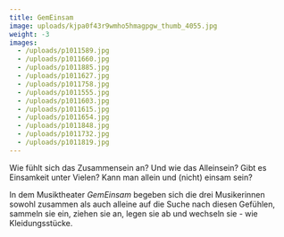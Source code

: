 ```yaml
---
title: GemEinsam
image: uploads/kjpa0f43r9wmho5hmagpgw_thumb_4055.jpg
weight: -3
images:
  - /uploads/p1011589.jpg
  - /uploads/p1011660.jpg
  - /uploads/p1011885.jpg
  - /uploads/p1011627.jpg
  - /uploads/p1011758.jpg
  - /uploads/p1011555.jpg
  - /uploads/p1011603.jpg
  - /uploads/p1011615.jpg
  - /uploads/p1011654.jpg
  - /uploads/p1011848.jpg
  - /uploads/p1011732.jpg
  - /uploads/p1011819.jpg
---
```

Wie fühlt sich das Zusammensein an? Und wie das Alleinsein? Gibt es Einsamkeit unter Vielen? Kann man allein und (nicht) einsam sein?

In dem Musiktheater _GemEinsam_ begeben sich die drei Musikerinnen sowohl zusammen als auch alleine auf die Suche nach diesen Gefühlen, sammeln sie ein, ziehen sie an, legen sie ab und wechseln sie - wie Kleidungsstücke.
